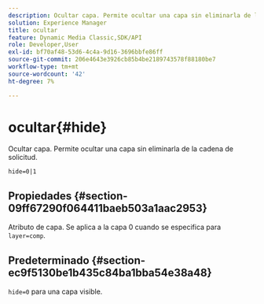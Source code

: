 ```yaml
---
description: Ocultar capa. Permite ocultar una capa sin eliminarla de la cadena de solicitud.
solution: Experience Manager
title: ocultar
feature: Dynamic Media Classic,SDK/API
role: Developer,User
exl-id: bf70af48-53d6-4c4a-9d16-3696bbfe86ff
source-git-commit: 206e4643e3926cb85b4be2189743578f88180be7
workflow-type: tm+mt
source-wordcount: '42'
ht-degree: 7%

---
```


# ocultar{#hide}

Ocultar capa. Permite ocultar una capa sin eliminarla de la cadena de solicitud.

`hide=0|1`

## Propiedades {#section-09ff67290f064411baeb503a1aac2953}

Atributo de capa. Se aplica a la capa 0 cuando se especifica para `layer=comp`.

## Predeterminado {#section-ec9f5130be1b435c84ba1bba54e38a48}

`hide=0` para una capa visible.
